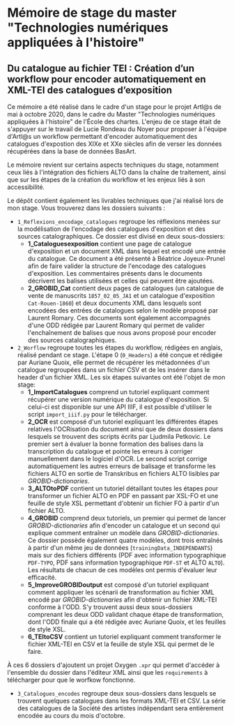 # Mémoire de stage du master "Technologies numériques appliquées à l'histoire"

## Du catalogue au fichier TEI : Création d’un workflow pour encoder automatiquement en XML-TEI des catalogues d’exposition

Ce mémoire a été réalisé dans le cadre d'un stage pour le projet Artl@s de mai à octobre 2020, dans le cadre du Master "Technologies numériques appliquées à l'histoire" de l'École des chartes. L'enjeu de ce stage était de s'appuyer sur le travail de Lucie Rondeau du Noyer pour proposer à l'équipe d'Artl@s un workflow permettant d'encoder automatiquement des catalogues d'expostion des XIXe et XXe siècles afin de verser les données récupérées dans la base de données BasArt. 

Le mémoire revient sur certains aspects techniques du stage, notamment ceux liés à l'intégration des fichiers ALTO dans la chaîne de traitement, ainsi que sur les étapes de la création du workflow et les enjeux liés à son accessibilité.

Le dépôt contient également les livrables techniques que j'ai réalisé lors de mon stage. Vous trouverez dans les dossiers suivants :
  - `1_Reflexions_encodage_catalogues` regroupe les réflexions menées sur la modélisation de l'encodage des catalogues d'exposition et des sources catalographiques. Ce dossier est divisé en deux sous-dossiers:
    - **1_Cataloguesexposition** contient une page de catalogue d'exposition et un document XML dans lequel est encodé une entrée du catalogue. Ce document a été présenté à Béatrice Joyeux-Prunel afin de faire valider la structure de l'encodage des catalogues d'exposition. Les commentaires présents dans le documents décrivent les balises utilisées et celles qui peuvent être ajoutées. 
    - **2_GROBID_Cat** contient deux pages de catalogues (un catalogue de vente de manuscrits `1857_02_05_JA1` et un catalogue d'exposition `Cat-Rouen-1860`) et deux documents XML dans lesquels sont encodées des entrées de catalogues selon le modèle proposé par Laurent Romary. Ces documents sont également accompagnés d'une ODD rédigée par Laurent Romary qui permet de valider l'enchaînement de balises que nous avons proposé pour encoder des sources catalographiques.  
  - `2_Worflow` regroupe toutes les étapes du workflow, rédigées en anglais, réalisé pendant ce stage. L'étape 0 (`0_Headers`) a été conçue et rédigée par Auriane Quoix, elle permet de récupérer les métadonnées d'un catalogue regroupées dans un fichier CSV et de les insérer dans le header d'un fichier XML. Les six étapes suivantes ont été l'objet de mon stage:
    - **1_ImportCatalogues** comprend un tutoriel expliquant comment récupérer une version numérique du catalogue d'exposition. Si celui-ci est disponible sur une API IIIF, il est possible d'utiliser le script `import_iiif.py` pour le télécharger. 
    - **2_OCR** est composé d'un tutoriel expliquant les différentes étapes relatives l'OCRisation du document ainsi que de deux dossiers dans lesquels se trouvent des scripts écrits par Ljudmila Petkovic. Le premier sert à évaluer la bonne formation des balises dans la transcription du catalogue et pointe les erreurs à corriger manuellement dans le logiciel d'OCR. Le second script corrige automatiquement les autres erreurs de balisage et transforme les fichiers ALTO en sortie de Transkribus en fichiers ALTO lisibles par _GROBID-dictionaries_.
    - **3_ALTOtoPDF** contient un tutoriel détaillant toutes les étapes pour transformer un fichier ALTO en PDF en passant par XSL-FO et une feuille de style XSL permettant d'obtenir un fichier FO à partir d'un fichier ALTO.
    - **4_GROBID** comprend deux tutoriels, un premier qui permet de lancer _GROBID-dictionaries_ afin d'encoder un catalogue et un second qui explique comment entraîner un modèle dans _GROBID-dictionaries_. Ce dossier possède également quatre modèles, dont trois entraînés à partir d'un même jeu de données (`trainingData_INDEPENDANTS`) mais sur des fichiers différents (PDF avec information typographique `PDF-TYPO`, PDF sans information typographique `PDF-ST` et ALTO `ALTO`). Les résultats de chacun de ces modèles ont permis d'évaluer leur efficacité. 
    - **5_ImproveGROBIDoutput** est composé d'un tutoriel expliquant comment appliquer les scénarii de transformation au fichier XML encodé par _GROBID-dictionaries_ afin d'obtenir un fichier XML-TEI conforme à l'ODD. S'y trouvent aussi deux sous-dossiers comprenant les deux ODD validant chaque étape de transformation, dont l'ODD finale qui a été rédigée avec Auriane Quoix, et les feuilles de style XSL. 
    - **6_TEItoCSV** contient un tutoriel expliquant comment transformer le fichier XML-TEI en CSV et la feuille de style XSL qui permet de le faire. 
    
  À ces 6 dossiers d'ajoutent un projet Oxygen `.xpr` qui permet d'accéder à l'ensemble du dossier dans l'éditeur XML ainsi que les `requirements` à télécharger pour que le worfkow fonctionne. 
  - `3_Catalogues_encodes` regroupe deux sous-dossiers dans lesquels se trouvent quelques catalogues dans les formats XML-TEI et CSV. La série des catalogues de la Société des artistes indépendant sera entièrement encodée au cours du mois d'octobre. 
